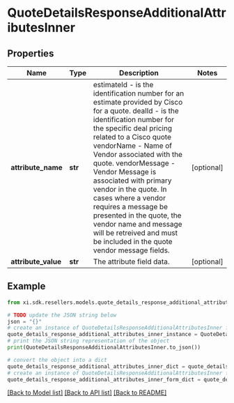 # QuoteDetailsResponseAdditionalAttributesInner


## Properties

Name | Type | Description | Notes
------------ | ------------- | ------------- | -------------
**attribute_name** | **str** | estimateId - is the identification number for an estimate provided by Cisco for a quote.  dealId - is the identification number for the specific deal pricing related to a Cisco quote  vendorName - Name of Vendor associated with the quote.  vendorMessage - Vendor Message is associated with primary vendor in the quote.  In cases where a vendor requires a message be presented in the quote, the vendor name and message will be retreived and must be included in the quote vendor message fields. | [optional] 
**attribute_value** | **str** | The attribute field data. | [optional] 

## Example

```python
from xi.sdk.resellers.models.quote_details_response_additional_attributes_inner import QuoteDetailsResponseAdditionalAttributesInner

# TODO update the JSON string below
json = "{}"
# create an instance of QuoteDetailsResponseAdditionalAttributesInner from a JSON string
quote_details_response_additional_attributes_inner_instance = QuoteDetailsResponseAdditionalAttributesInner.from_json(json)
# print the JSON string representation of the object
print(QuoteDetailsResponseAdditionalAttributesInner.to_json())

# convert the object into a dict
quote_details_response_additional_attributes_inner_dict = quote_details_response_additional_attributes_inner_instance.to_dict()
# create an instance of QuoteDetailsResponseAdditionalAttributesInner from a dict
quote_details_response_additional_attributes_inner_form_dict = quote_details_response_additional_attributes_inner.from_dict(quote_details_response_additional_attributes_inner_dict)
```
[[Back to Model list]](../README.md#documentation-for-models) [[Back to API list]](../README.md#documentation-for-api-endpoints) [[Back to README]](../README.md)


